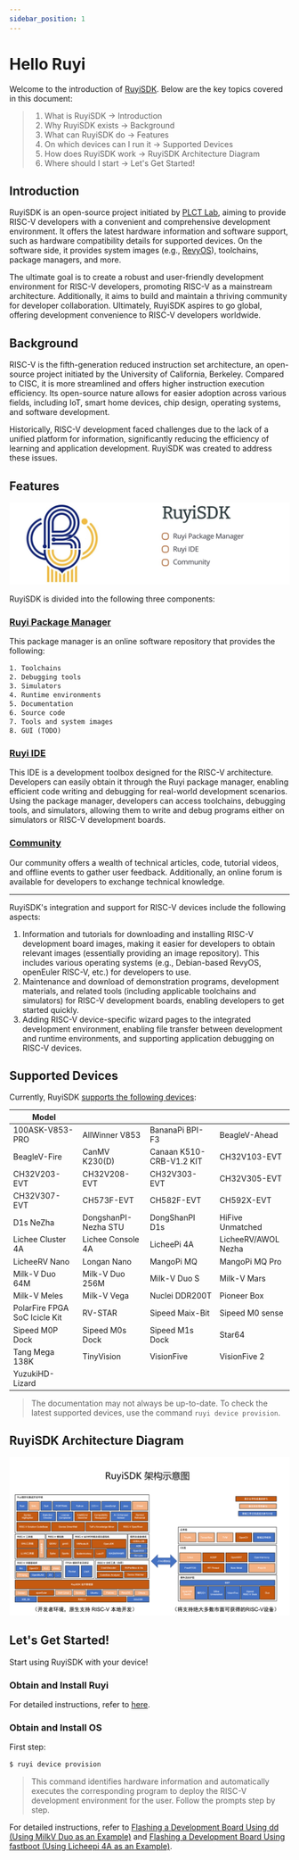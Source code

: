 ```yaml
---
sidebar_position: 1
---
```


# Hello Ruyi

Welcome to the introduction of [RuyiSDK](https://github.com/ruyisdk). Below are the key topics covered in this document:

> 1. What is RuyiSDK -> Introduction
> 2. Why RuyiSDK exists -> Background
> 3. What can RuyiSDK do -> Features
> 4. On which devices can I run it -> Supported Devices
> 5. How does RuyiSDK work -> RuyiSDK Architecture Diagram
> 6. Where should I start -> Let's Get Started!

## Introduction

RuyiSDK is an open-source project initiated by [PLCT Lab](https://plctlab.org/), aiming to provide RISC-V developers with a convenient and comprehensive development environment. It offers the latest hardware information and software support, such as hardware compatibility details for supported devices. On the software side, it provides system images (e.g., [RevyOS](https://github.com/ruyisdk/revyos)), toolchains, package managers, and more.

The ultimate goal is to create a robust and user-friendly development environment for RISC-V developers, promoting RISC-V as a mainstream architecture. Additionally, it aims to build and maintain a thriving community for developer collaboration. Ultimately, RuyiSDK aspires to go global, offering development convenience to RISC-V developers worldwide.

## Background

RISC-V is the fifth-generation reduced instruction set architecture, an open-source project initiated by the University of California, Berkeley. Compared to CISC, it is more streamlined and offers higher instruction execution efficiency. Its open-source nature allows for easier adoption across various fields, including IoT, smart home devices, chip design, operating systems, and software development.

Historically, RISC-V development faced challenges due to the lack of a unified platform for information, significantly reducing the efficiency of learning and application development. RuyiSDK was created to address these issues.

## Features

![RuyiSDK](./RuyiSDK.png)

RuyiSDK is divided into the following three components:

### [Ruyi Package Manager](/docs/category/ruyi-package-manager)

This package manager is an online software repository that provides the following:

```
1. Toolchains
2. Debugging tools
3. Simulators
4. Runtime environments
5. Documentation
6. Source code
7. Tools and system images
8. GUI (TODO)
```

### [Ruyi IDE](/docs/category/ruyisdk-ide)

This IDE is a development toolbox designed for the RISC-V architecture. Developers can easily obtain it through the Ruyi package manager, enabling efficient code writing and debugging for real-world development scenarios. Using the package manager, developers can access toolchains, debugging tools, and simulators, allowing them to write and debug programs either on simulators or RISC-V development boards.

### [Community](/contact)

Our community offers a wealth of technical articles, code, tutorial videos, and offline events to gather user feedback. Additionally, an online forum is available for developers to exchange technical knowledge.

----

RuyiSDK's integration and support for RISC-V devices include the following aspects:

1. Information and tutorials for downloading and installing RISC-V development board images, making it easier for developers to obtain relevant images (essentially providing an image repository). This includes various operating systems (e.g., Debian-based RevyOS, openEuler RISC-V, etc.) for developers to use.
2. Maintenance and download of demonstration programs, development materials, and related tools (including applicable toolchains and simulators) for RISC-V development boards, enabling developers to get started quickly.
3. Adding RISC-V device-specific wizard pages to the integrated development environment, enabling file transfer between development and runtime environments, and supporting application debugging on RISC-V devices.

## Supported Devices

Currently, RuyiSDK [supports the following devices](https://github.com/ruyisdk/support-matrix):

| Model                         |                      |                          |                     |
| ----------------------------- | -------------------- | ------------------------ | ------------------- |
| 100ASK-V853-PRO               | AllWinner V853       | BananaPi BPI-F3          | BeagleV-Ahead       |
| BeagleV-Fire                  | CanMV K230(D)        | Canaan K510-CRB-V1.2 KIT | CH32V103-EVT        |
| CH32V203-EVT                  | CH32V208-EVT         | CH32V303-EVT             | CH32V305-EVT        |
| CH32V307-EVT                  | CH573F-EVT           | CH582F-EVT               | CH592X-EVT          |
| D1s NeZha                     | DongshanPI-Nezha STU | DongShanPI D1s           | HiFive Unmatched    |
| Lichee Cluster 4A             | Lichee Console 4A    | LicheePi 4A              | LicheeRV/AWOL Nezha |
| LicheeRV Nano                 | Longan Nano          | MangoPi MQ               | MangoPi MQ Pro      |
| Milk-V Duo 64M                | Milk-V Duo 256M      | Milk-V Duo S             | Milk-V Mars         |
| Milk-V Meles                  | Milk-V Vega          | Nuclei DDR200T           | Pioneer Box         |
| PolarFire FPGA SoC Icicle Kit | RV-STAR              | Sipeed Maix-Bit          | Sipeed M0 sense     |
| Sipeed M0P Dock               | Sipeed M0s Dock      | Sipeed M1s Dock          | Star64              |
| Tang Mega 138K                | TinyVision           | VisionFive               | VisionFive 2        |
| YuzukiHD-Lizard               |                      |                          |                     |

> The documentation may not always be up-to-date. To check the latest supported devices, use the command `ruyi device provision`.

## RuyiSDK Architecture Diagram

![Structure-RuyiSDK.png](./Structure-RuyiSDK.png)

## Let's Get Started!

Start using RuyiSDK with your device!

### Obtain and Install Ruyi

For detailed instructions, refer to [here](/docs/Package-Manager/installation).

### Obtain and Install OS

First step:

```bash
$ ruyi device provision
```

> This command identifies hardware information and automatically executes the corresponding program to deploy the RISC-V development environment for the user. Follow the prompts step by step.

For detailed instructions, refer to [Flashing a Development Board Using dd (Using MilkV Duo as an Example)](/docs/Package-Manager/cases/case3) and [Flashing a Development Board Using fastboot (Using Licheepi 4A as an Example)](/docs/Package-Manager/cases/case4).